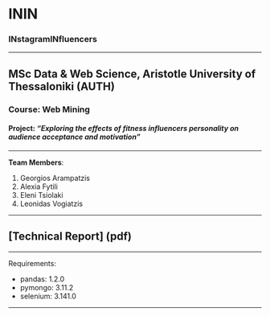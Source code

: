 # ININ
### INstagramINfluencers
----------------------------------------------------
## MSc Data & Web Science, Aristotle University of Thessaloniki (AUTH)
### Course: Web Mining
#### Project: *“Exploring the effects of fitness influencers personality on audience acceptance and motivation”*
----------------------------------------------------
**Team Members**:
1. Georgios Arampatzis
2. Alexia Fytili
3. Eleni Tsiolaki
4. Leonidas Vogiatzis

----------------------------------------------------
## [Technical Report] (pdf)

----------------------------------------------------
Requirements:

- pandas: 1.2.0
- pymongo: 3.11.2
- selenium: 3.141.0

----------------------------------------------------
